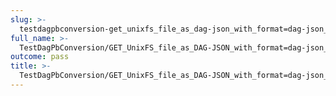 ```yaml
---
slug: >-
  testdagpbconversion-get_unixfs_file_as_dag-json_with_format=dag-json_converts_to_the_expected_content-type-header_content-type
full_name: >-
  TestDagPbConversion/GET_UnixFS_file_as_DAG-JSON_with_format=dag-json_converts_to_the_expected_Content-Type/Header_Content-Type
outcome: pass
title: >-
  TestDagPbConversion/GET_UnixFS_file_as_DAG-JSON_with_format=dag-json_converts_to_the_expected_Content-Type/Header_Content-Type
---
```


